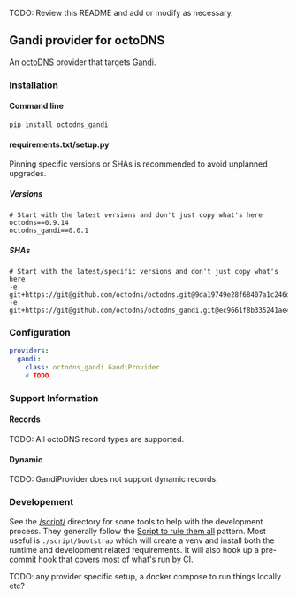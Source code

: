 TODO: Review this README and add or modify as necessary.

## Gandi provider for octoDNS

An [octoDNS](https://github.com/octodns/octodns/) provider that targets [Gandi](https://docs.gandi.net/en/domain_names/common_operations/dns_records.html).

### Installation

#### Command line

```
pip install octodns_gandi
```

#### requirements.txt/setup.py

Pinning specific versions or SHAs is recommended to avoid unplanned upgrades.

##### Versions

```
# Start with the latest versions and don't just copy what's here
octodns==0.9.14
octodns_gandi==0.0.1
```

##### SHAs

```
# Start with the latest/specific versions and don't just copy what's here
-e git+https://git@github.com/octodns/octodns.git@9da19749e28f68407a1c246dfdf65663cdc1c422#egg=octodns
-e git+https://git@github.com/octodns/octodns_gandi.git@ec9661f8b335241ae4746eea467a8509205e6a30#egg=octodns_powerdns
```

### Configuration

```yaml
providers:
  gandi:
    class: octodns_gandi.GandiProvider
    # TODO
```

### Support Information

#### Records

TODO: All octoDNS record types are supported.

#### Dynamic

TODO: GandiProvider does not support dynamic records.

### Developement

See the [/script/](/script/) directory for some tools to help with the development process. They generally follow the [Script to rule them all](https://github.com/github/scripts-to-rule-them-all) pattern. Most useful is `./script/bootstrap` which will create a venv and install both the runtime and development related requirements. It will also hook up a pre-commit hook that covers most of what's run by CI.

TODO: any provider specific setup, a docker compose to run things locally etc?
